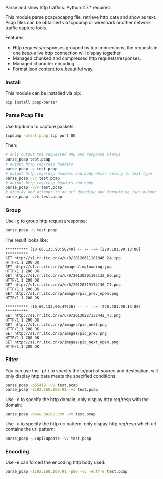 Parse and show http traffics. Python 2.7.* required.

This module parse pcap/pcapng file, retrieve http data and show as text.
Pcap files can be obtained via tcpdump or wireshark or other network traffic capture tools.

Features:

* Http requests/responses grouped by tcp connections, the requests in one keep-alive http connection will display together.
* Managed chunked and compressed http requests/responses.
* Managed character encoding
* Format json content to a beautiful way.

### Install
This module can be installed via pip:
```sh
pip install pcap-parser
```

### Parse Pcap File

Use tcpdump to capture packets:
```sh
tcpdump -wtest.pcap tcp port 80
```
Then:
```sh
# only output the requested URL and response status
parse_pcap test.pcap
# output http req/resp headers
parse_pcap -v test.pcap
# output http req/resp headers and body which belong to text type
parse_pcap -vv test.pcap
# output http req/resp headers and body
parse_pcap -vvv test.pcap
# display and attempt to do url decoding and formatting json output
parse_pcap -vvb test.pcap
```

### Group
Use -g to group http request/response: 
```sh
parse_pcap -g test.pcap
```
The result looks like:
```
********** [10.66.133.90:56240] -- -- --> [220.181.90.13:80] **********
GET http://s1.rr.itc.cn/w/u/0/20120611181946_24.jpg
HTTP/1.1 200 OK
GET http://s1.rr.itc.cn/p/images/imgloading.jpg
HTTP/1.1 200 OK
GET http://s1.rr.itc.cn/w/u/0/20130201103132_66.png
HTTP/1.1 200 OK
GET http://s1.rr.itc.cn/w/u/0/20120719174136_77.png
HTTP/1.1 200 OK
GET http://s1.rr.itc.cn/p/images/pic_prev_open.png
HTTP/1.1 200 OK

********** [10.66.133.90:47526] -- -- --> [220.181.90.13:80] **********
GET http://s1.rr.itc.cn/w/u/0/20130227132442_43.png
HTTP/1.1 200 OK
GET http://s1.rr.itc.cn/p/images/pic_next.png
HTTP/1.1 200 OK
GET http://s1.rr.itc.cn/p/images/pic_prev.png
HTTP/1.1 200 OK
GET http://s1.rr.itc.cn/p/images/pic_next_open.png
HTTP/1.1 200 OK
```

### Filter
You can use the -p/-i to specify the ip/port of source and destination, will only display http data meets the specified conditions:
```sh
parse_pcap -p55419 -vv test.pcap
parse_pcap -i192.168.109.91 -vv test.pcap
```
Use -d to specify the http domain, only display http req/resp with the domain:
```sh
parse_pcap -dwww.baidu.com -vv test.pcap
```
Use -u to specify the http uri pattern, only dispay http req/resp which url contains the url pattern:
```sh
parse_pcap -u/api/update -vv test.pcap
```

### Encoding
Use -e can forced the encoding http body used:
```sh
parse_pcap -i192.168.109.91 -p80 -vv -eutf-8 test.pcap
```
